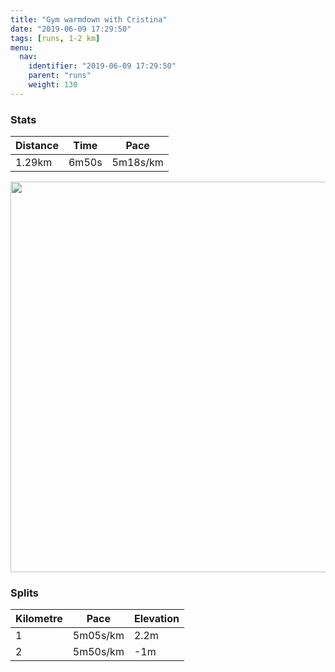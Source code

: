 ```yaml
---
title: "Gym warmdown with Cristina"
date: "2019-06-09 17:29:50"
tags: [runs, 1-2 km]
menu:
  nav:
    identifier: "2019-06-09 17:29:50"
    parent: "runs"
    weight: 130
---
```


### Stats

| Distance | Time | Pace |
|----------|------|------|
|1.29km|6m50s|5m18s/km|

<img src='https://maps.googleapis.com/maps/api/staticmap?maptype=terrain&path=enc:mvkeIh}wLNPdDcGTFJJZFJCPHl@@JAZ@b@YTBPLVKR^^\LBVCLG@IC@_@ZQVO^EZC^@fAVt@PdAN`@^vATj@ZdAB|@ALQJIZIh@C`@d@\v@O`@W\o@NORCR~@NRVHXCJOF_@Xk@RET@LX^vAJTD^^pANTJ^LfBT~@&key=AIzaSyAfqMeaZ1CCJFGP5cWud__oZnT_Pybg-1M&size=800x800&scale=2&markers=color:yellow|label:S|53.47703,-2.25765&markers=color:green|label:F|53.47145,-2.26253' width='625' />

### Splits

| Kilometre | Pace | Elevation |
|------|------|-----------|
|1|5m05s/km|2.2m|
|2|5m50s/km|-1m|
